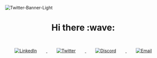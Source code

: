 ![Twitter-Banner-Light](https://github.com/HavishPallerla/HavishPallerla/assets/86337085/bea72c31-188a-4a47-9c11-502a71641b79)
<h1 align='center'> Hi there :wave:</h1>
<p align="center">
  <a href="https://www.linkedin.com/in/havishpallerla/">
    <img src="https://github.com/HavishPallerla/HavishPallerla/assets/86337085/9c0783e7-ebb7-4d8d-a135-84cb8c7a2a31" alt="LinkedIn" style="padding: 30px;">
  </a>
  <a href="https://www.twitter.com/havishpallerla/">
    <img src="https://github.com/HavishPallerla/HavishPallerla/assets/86337085/cde30f8f-a847-4fe6-b0a4-a051c2ef97e1" alt="Twitter" style="padding: 30px;">
  </a>
  <a href="https://www.discord.com/users/248496824506253322/">
    <img src="https://github.com/HavishPallerla/HavishPallerla/assets/86337085/8ae1e290-a912-42cf-bff4-a75a6a399b61" alt="Discord" style="padding: 30px;">
  </a>
  <a href="mailto:hey@havi.sh">
    <img src="https://github.com/HavishPallerla/HavishPallerla/assets/86337085/574b38aa-4b95-4883-8f27-e1c15860b005" alt="Email" style="padding: 30px;">
  </a>
</p>


